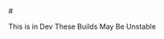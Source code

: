      
#                                                       

This is in Dev These Builds May Be Unstable
